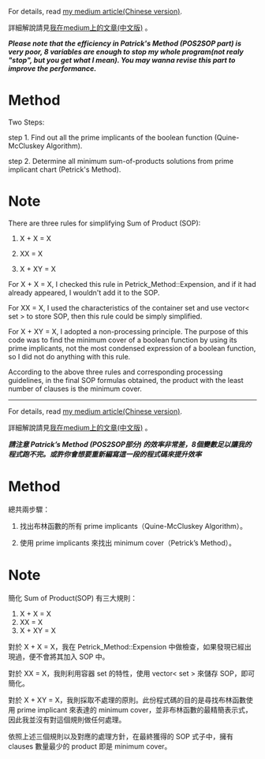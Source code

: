 For details, read [my medium article(Chinese version)](https://medium.com/mirkat-x-blog/implement-quine-mccluskey-algorithm-and-petricks-method-in-c-40168163474).

詳細解說請見[我在medium上的文章(中文版)](https://medium.com/mirkat-x-blog/implement-quine-mccluskey-algorithm-and-petricks-method-in-c-40168163474) 。

***Please note that the efficiency in Patrick's Method (POS2SOP part) is very poor, 8 variables are enough to stop my whole program(not realy "stop", but you get what I mean). You may wanna revise this part to improve the performance.***

# Method

Two Steps:

step 1. Find out all the prime implicants of the boolean function (Quine-McCluskey Algorithm).

step 2. Determine all minimum sum-of-products solutions from prime implicant chart (Petrick's Method).

# Note

There are three rules for simplifying Sum of Product (SOP):

1. X + X = X

2. XX = X

3. X + XY = X

For X + X = X, I checked this rule in Petrick_Method::Expension, and if it had already appeared, I wouldn't add it to the SOP.

For XX = X, I used the characteristics of the container set and use vector< set<string> > to store SOP, then this rule could be simply simplified.

For X + XY = X, I adopted a non-processing principle. The purpose of this code was to find the minimum cover of a boolean function by using its prime implicants, not the most condensed expression of a boolean function, so I did not do anything with this rule.

According to the above three rules and corresponding processing guidelines, in the final SOP formulas obtained, the product with the least number of clauses is the minimum cover.

---

For details, read [my medium article(Chinese version)](https://medium.com/mirkat-x-blog/implement-quine-mccluskey-algorithm-and-petricks-method-in-c-40168163474).

詳細解說請見[我在medium上的文章(中文版)](https://medium.com/mirkat-x-blog/implement-quine-mccluskey-algorithm-and-petricks-method-in-c-40168163474) 。

***請注意 Patrick’s Method (POS2SOP部分) 的效率非常差，8個變數足以讓我的程式跑不完。或許你會想要重新編寫這一段的程式碼來提升效率***

# Method

總共兩步驟：

1. 找出布林函數的所有 prime implicants（Quine-McCluskey Algorithm）。

2. 使用 prime implicants 來找出 minimum cover（Petrick’s Method）。

# Note

簡化 Sum of Product(SOP) 有三大規則：
1. X + X = X
2. XX = X
3. X + XY = X

對於 X + X = X，我在 Petrick_Method::Expension 中做檢查，如果發現已經出現過，便不會將其加入 SOP 中。

對於 XX = X，我則利用容器 set 的特性，使用 vector< set<string> > 來儲存 SOP，即可簡化。

對於 X + XY = X，我則採取不處理的原則。此份程式碼的目的是尋找布林函數使用 prime implicant 來表達的 minimum cover，並非布林函數的最精簡表示式，因此我並沒有對這個規則做任何處理。

依照上述三個規則以及對應的處理方針，在最終獲得的 SOP 式子中，擁有 clauses 數量最少的 product 即是 minimum cover。
